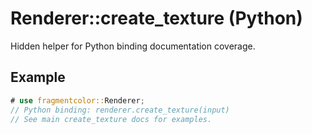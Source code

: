 # Renderer::create_texture (Python)

Hidden helper for Python binding documentation coverage.

## Example

```rust
# use fragmentcolor::Renderer;
// Python binding: renderer.create_texture(input)
// See main create_texture docs for examples.
```

